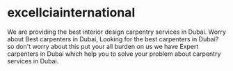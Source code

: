 # excellciainternational
We are providing the best interior design carpentry services in Dubai. Worry about Best carpenters in Dubai, Looking for the best carpenters in Dubai? so don't worry about this put your all burden on us we have Expert carpenters in Dubai which help you to solve your problem about carpentry services in Dubai.
